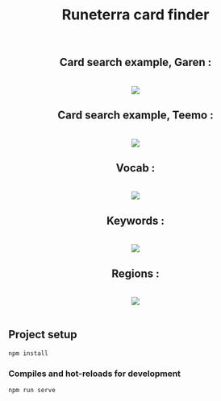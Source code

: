 <div align ="center"><h1>Runeterra card finder</h1></div><br/>

<div align="center"><h2>Card search example, Garen : </h2><br/> <img src="https://github.com/Eweberv/LorAPI/assets/25757634/9e5f5050-b733-4379-ac02-894eabccc14a"/></div>

<div align="center"><h2>Card search example, Teemo : </h2><br/> <img src="https://github.com/Eweberv/LorAPI/assets/25757634/276f1e10-1b46-40cf-b935-63cc4873f918"/></div>

<div align="center"><h2>Vocab :</h2> <br/> <img src="https://github.com/Eweberv/LorAPI/assets/25757634/ca2d8e26-8e7a-45b0-b242-95f4993bf1b5"/></div>

<div align="center"><h2>Keywords : </h2><br/> <img src="https://github.com/Eweberv/LorAPI/assets/25757634/8943d6ce-bae9-4aa4-be83-257184a004e0"/></div>

<div align="center"><h2>Regions : </h2><br/> <img src="https://github.com/Eweberv/LorAPI/assets/25757634/2dfea303-dd50-403e-b6e7-f4918517ca3d"/></div>

</br>

## Project setup
```
npm install
```

### Compiles and hot-reloads for development
```
npm run serve
```
